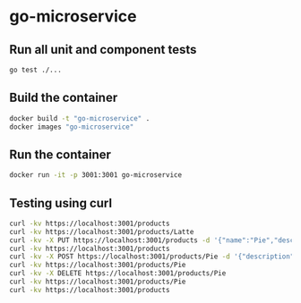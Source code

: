 # go-microservice

## Run all unit and component tests

```bash
go test ./...
```

## Build the container

```bash
docker build -t "go-microservice" .
docker images "go-microservice"
```

## Run the container

```bash
docker run -it -p 3001:3001 go-microservice
```

## Testing using curl

```bash
curl -kv https://localhost:3001/products
curl -kv https://localhost:3001/products/Latte
curl -kv -X PUT https://localhost:3001/products -d '{"name":"Pie","description":"pi","price":3.1415,"sku":"123456"}' -H 'Content-Type: application/json'
curl -kv https://localhost:3001/products
curl -kv -X POST https://localhost:3001/products/Pie -d '{"description":"pie"}' -H 'Content-Type: application/json'
curl -kv https://localhost:3001/products/Pie
curl -kv -X DELETE https://localhost:3001/products/Pie
curl -kv https://localhost:3001/products/Pie
curl -kv https://localhost:3001/products
```
